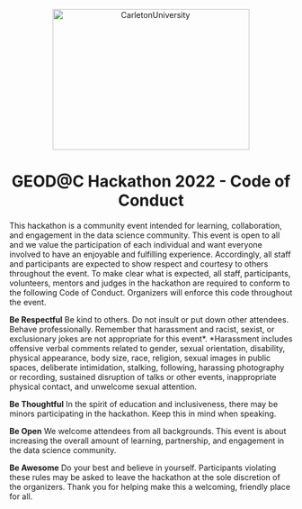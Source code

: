 <p align="center">
<a>
    <img alt="CarletonUniversity" src="https://d2vppzocvtms05.cloudfront.net/media/0E1CDD20-4B09-4D72-9A86896E97D10615/B151DC61-BA12-49C3-99201E79E08F58EE/webimage-BD665DBF-DDA4-46D5-AA5D8CB9DA8E6C51.png" width="350" height="250">
 </a>
  </p>
<h1 align="center"> GEOD@C Hackathon 2022 - Code of Conduct </h1>


This hackathon is a community event intended for learning, collaboration, and engagement in the data science community. This event is open to all and we value the participation of each individual and want everyone involved to have an enjoyable and fulfilling experience. Accordingly, all staff and participants are expected to show respect and courtesy to others throughout the event. To make clear what is expected, all staff, participants, volunteers, mentors and judges in the hackathon are required to conform to the following Code of Conduct. Organizers will enforce this code throughout the event.

**Be Respectful** Be kind to others. Do not insult or put down other attendees. Behave professionally. Remember that harassment and racist, sexist, or exclusionary jokes are not appropriate for this event*. *Harassment includes offensive verbal comments related to gender, sexual orientation, disability, physical appearance, body size, race, religion, sexual images in public spaces, deliberate intimidation, stalking, following, harassing photography or recording, sustained disruption of talks or other events, inappropriate physical contact, and unwelcome sexual attention.
	
**Be Thoughtful** In the spirit of education and inclusiveness, there may be minors participating in the hackathon. Keep this in mind when speaking.

**Be Open** We welcome attendees from all backgrounds. This event is about increasing the overall amount of learning, partnership, and engagement in the data science community.

**Be Awesome** Do your best and believe in yourself. Participants violating these rules may be asked to leave the hackathon at the sole discretion of the organizers. Thank you for helping make this a welcoming, friendly place for all.
